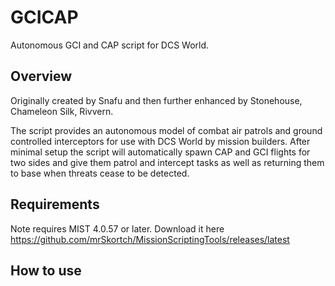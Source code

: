# GCICAP
Autonomous GCI and CAP script for DCS World.

## Overview
Originally created by Snafu and then further enhanced by Stonehouse, Chameleon Silk, Rivvern.

The script provides an autonomous model of combat air patrols and ground controlled interceptors for use with DCS World by mission builders. After minimal setup the script will automatically spawn CAP and GCI flights for two sides and give them patrol and intercept tasks as well as returning them to base when threats cease to be detected.

## Requirements
Note requires MIST 4.0.57 or later. Download it here https://github.com/mrSkortch/MissionScriptingTools/releases/latest


## How to use


